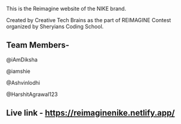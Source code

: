 This is the Reimagine website of the NIKE brand. 

Created by Creative Tech Brains as the part of REIMAGINE Contest organized by Sheryians Coding School.

## Team Members- 

@iAmDiksha

@iamshie

@Ashvinlodhi

@HarshitAgrawal123

## Live link - https://reimaginenike.netlify.app/

